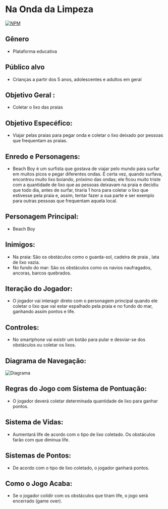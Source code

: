 # Na Onda da Limpeza
[![NPM](https://img.shields.io/npm/l/react)]([https://github.com/dfarneym/NaOndadaLimpeza-v.1.1/blob/master/LICENCE])

## Gênero
- Plataforma educativa

## Público alvo
- Crianças a partir dos 5 anos, adolescentes e adultos em geral​

## Objetivo Geral :
- Coletar o lixo das praias

## Objetivo Especéfico:
- Viajar pelas praias para pegar onda e coletar o lixo deixado por pessoas que frequentam as praias.

## Enredo e Personagens:
- Beach Boy é um surfista que gostava de viajar pelo mundo para surfar em muitos picos e pegar diferentes ondas. E certa vez, quando surfava, encontrou muito lixo boiando, próximo das ondas; ele ficou muito triste com a quantidade de lixo que as pessoas deixavam na praia e decidiu que todo dia, antes de surfar, tiraria 1 hora para coletar o lixo que estivesse pela praia e, assim, tentar fazer a sua parte e ser exemplo para outras pessoas que frequentam aquela local.  

## Personagem Principal:
- Beach Boy

## Inimigos:
- Na praia: São os obstáculos como o guarda-sol, cadeira de praia , lata de lixo vazia.
- No fundo do mar: São os obstáculos como os navios naufragados, ancoras, barcos quebrados.

## Iteração do Jogador:
- O jogador vai interagir direto com o personagem principal quando ele coletar o lixo que vai estar espalhado pela praia e no fundo do mar, ganhando assim pontos e life.

## Controles:
- No smartphone vai existir um botão para pular e desviar-se dos obstáculos ou coletar os lixos. 

## Diagrama de Navegação:
![Diagrama](https://user-images.githubusercontent.com/53848638/68998208-383b2580-088e-11ea-8a4b-49582305b14a.jpg)

## Regras do Jogo com Sistema de Pontuação:
- O jogador deverá coletar determinada quantidade de lixo para ganhar pontos. 

## Sistema de Vidas:
- Aumentará life de acordo com o tipo de lixo coletado. Os obstáculos farão com que diminua life. 

## Sistemas de Pontos:
- De acordo com o tipo de lixo coletado, o jogador ganhará pontos. 

## Como o Jogo Acaba:
- Se o jogador colidir com os obstáculos que tiram life, o jogo será encerrado (game over).
